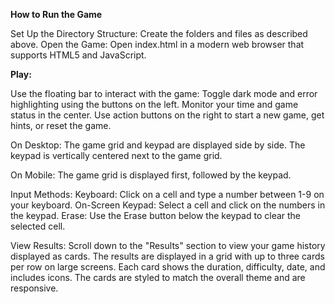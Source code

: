 **How to Run the Game**

Set Up the Directory Structure: Create the folders and files as described above.
Open the Game: Open index.html in a modern web browser that supports HTML5 and JavaScript.

**Play:**

Use the floating bar to interact with the game:
Toggle dark mode and error highlighting using the buttons on the left.
Monitor your time and game status in the center.
Use action buttons on the right to start a new game, get hints, or reset the game.

On Desktop:
The game grid and keypad are displayed side by side.
The keypad is vertically centered next to the game grid.

On Mobile:
The game grid is displayed first, followed by the keypad.

Input Methods:
Keyboard: Click on a cell and type a number between 1-9 on your keyboard.
On-Screen Keypad: Select a cell and click on the numbers in the keypad.
Erase: Use the Erase button below the keypad to clear the selected cell.

View Results:
Scroll down to the "Results" section to view your game history displayed as cards.
The results are displayed in a grid with up to three cards per row on large screens.
Each card shows the duration, difficulty, date, and includes icons.
The cards are styled to match the overall theme and are responsive.
